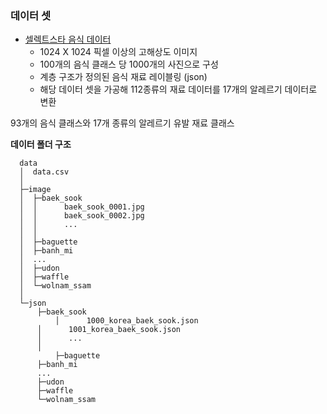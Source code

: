 ### 데이터 셋

- [셀렉트스타 음식 데이터](https://open.selectstar.ai/ko/?page_id=5976)
    - 1024 X 1024 픽셀 이상의 고해상도 이미지
    - 100개의 음식 클래스 당 1000개의 사진으로 구성
    - 계층 구조가 정의된 음식 재료 레이블링 (json)
    - 해당 데이터 셋을 가공해 112종류의 재료 데이터를 17개의 알레르기 데이터로 변환

93개의 음식 클래스와 17개 종류의 알레르기 유발 재료 클래스

**데이터 폴더 구조**
  ```
    data
    │  data.csv
    │  
    ├─image
    │  ├─baek_sook
    │  │      baek_sook_0001.jpg
    │  │      baek_sook_0002.jpg
    │  │      ...
    │  │
    │  ├─baguette
    │  ├─banh_mi
    │  ...
    │  ├─udon
    │  ├─waffle
    │  └─wolnam_ssam
    │
    └─json
        ├─baek_sook
    		│      1000_korea_baek_sook.json
        │      1001_korea_baek_sook.json
        │      ...
        │
    		├─baguette
        ├─banh_mi
        ...
        ├─udon
        ├─waffle
        └─wolnam_ssam
  ```
